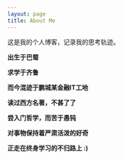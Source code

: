 ```yaml
---
layout: page
title: About Me
---
```



<p class="message">
  这是我的个人博客，记录我的思考轨迹。
</p>



**出生于巴蜀**

**求学于齐鲁**

**而今混迹于鹏城某金融IT工地**

**读过西方名著，不甚了了**

**尝入门哲学，而苦于愚钝**

**对事物保持着严肃活泼的好奇**

**正走在终身学习的不归路上 :)**

  
